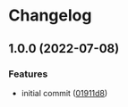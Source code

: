 # Changelog

## 1.0.0 (2022-07-08)


### Features

* initial commit ([01911d8](https://github.com/depixy/storage/commit/01911d8c2677ea9a5c527c0f334200e78515d63e))
